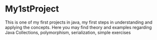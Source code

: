 # My1stProject
This is one of my first projects in java, my first steps in understanding and applying the concepts. Here you may find theory and examples regarding Java Collections, polymorphism, serialization, simple exercises 
